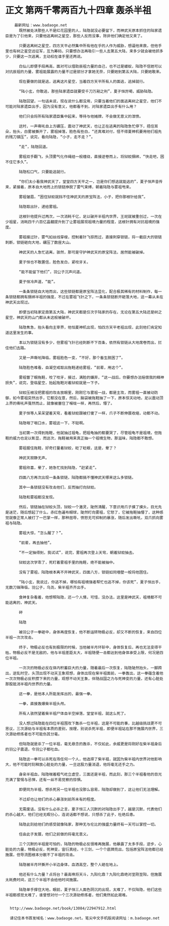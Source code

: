 # 正文 第两千零两百九十四章 轰杀半祖
        最新网址：www.badaoge.net
          既然被处决那些人不是红花园里的人，陆隐就没必要留下，而神武天原本抓住的陆家遗臣是为了引他来，只要他逃离树之星空，那些人反而没事，除非他们确定他又来了。
      
          只要逃离树之星空，四方天平必然集中所有他在乎的人作为威胁，想逼他来救，但他手里也有树之星空远征军，互为筹码，只要想办法再吸引一些人去第五大陆，来多少就会被他抓多少，只要这一次逃离，主动权在谁手里还两说。
      
          白仙儿即便手段再高，面对可以借助辰祖力量的自己，也不过是蝼蚁，陆隐不信她可以对抗辰祖的力量，雾祖能展露的力量不过是部分才拿她无奈，只要她到第五大陆，只要她敢来。
      
          现在要做的就是逃，逃离这片星空，当着四方天平所有人的面逃，逃掉就行。
      
          “陆小玄，你敢逃，那些陆家遗臣就要受千刀万剐之刑”，夏子恒厉喝，威胁陆隐。
      
          陆隐回望，一句话未说，现在说什么都没用，只要当着他们的面逃离树之星空，他们不可能对陆家遗臣出手，因为没有意义，他都看不到，对陆家遗臣出手有什么用？
      
          他们只会将所有陆家遗臣集中起来，等待与他摊牌，不会做无意义的泄愤。
      
          这时，一声嘶吼自上方碾压，震动了神武天，也让正在逃离的陆隐急忙停下，捂住耳朵，抬头，白雾被撕开了，雾祖掉落，脸色有些白，“还真难对付，怪不得夏神机要用他们祖先的残刀镇压”，说完，看向陆隐，“小子，走不走？”。
      
          “走”，陆隐回道。
      
          雾祖双手翻飞，头顶雾气化作绳结一般缠绕，直接逆卷而上，将狱蛟捆绑，“快走吧，困不住它多久”。
      
          陆隐松口气，只要能逃就行。
      
          “你们太小看我神武天了，堂堂四方天平之一，岂是你们想逃就能逃的”，夏子恒声音传来，紧接着，原本自大地而上的锁链挣脱了雾气束缚，朝着陆隐与雾祖甩来。
      
          雾祖皱眉，“困住狱蛟就挡不住神武天的原宝阵法，小子，把你那根针给我”。
      
          陆隐取出针，递给雾祖。
      
          这根针他提升过两次，一次消耗千亿，足以破开半祖内世界，王祀就被重创过，一次在少祖星，消耗四千六百亿晶髓提升到了让雾祖展现祖境力量的程度，这根针拥有对抗祖境的强度。
      
          雾祖接过针，雾气如丝线穿梭，控制着针飞掠而过，直接刺穿锁链，将一截巨大的锁链刺断，锁链砸向大地，碾压了数座大山。
      
          神武天的人急忙逃离，骇然，那可是守护神武天的原宝阵法，居然能被破掉。
      
          夏子恒也不敢置信，脸色发白，紧咬牙关。
      
          “能不能留下他们”，羽公子沉声问道。
      
          夏子恒冷声道，“能”。
      
          一条条锁链自大地而出，这些锁链都是原宝阵法显化，配合极其稀有的材料制作，每一条锁链都拥有捆绑半祖的强度，不过在雾祖飞针之下，一条条锁链断开砸落大地，这一幕从未在神武天出现过。
      
          即便当初陆家定鼎第五大陆，神武天都是仅次于陆家的存在，无论在第五大陆还是树之星空，神武天的山门都从未这般被破坏。
      
          陆隐焦急，抬头看向主宰界，他怕夏神机出现，怕四方天平老祖出现，此刻他们肯定知道这里发生的事。
      
          本以为锁链没有多少，但雾祖飞针已经刺断不下百条，依然有锁链从大地席卷而出，拦住他们去路。
      
          又是一声嘶吼降临，雾祖脸色一变，“不好，那个畜生脱困了”。
      
          陆隐脸色难看，自凝空戒取出拖鞋递给雾祖，“前辈，用这个”。
      
          雾祖瞥了眼拖鞋，咬了咬牙，接过，满脸的嫌弃，“这一战后，你要想办法赔偿我的精神损失”，说完，登临星空，抬起拖鞋对着狱蛟就是一下子。
      
          狱蛟压根没把雾祖的攻击放眼里，刚刚它与雾祖一战，都是主攻，而雾祖一直被动防御，如今雾祖突然出手，它都没在意，然后，脑袋被拖鞋抽了一下，原本惊天动地，足以震动顶上界的嘶吼声戛然而止，就像被塞住了喉咙一样，再然后，懵了。
      
          夏子恒等人呆呆望着天穹，看着狱蛟跟被打傻了一样，爪子不断伸展收缩，动都不动。
      
          陆隐咽了咽口水，雾祖这一下，不轻啊。
      
          当初第一次得到拖鞋，他就抽过祖龟，把祖龟抽的都要哭了，尽管祖龟不是祖境，但拖鞋的威力也足以彰显，而这次，拖鞋被用来真正抽一个祖境生物，那滋味，陆隐都不敢想。
      
          雾祖握住拖鞋，好奇打量着狱蛟，眨了眨眼，这是，晕了？
      
          神武天寂静无声。
      
          雾祖欣喜，晕了，她急忙找到陆隐，“赶紧走”。
      
          四面八方再次出现一条条锁链，陆隐都搞不懂神武天哪来这么多锁链。
      
          其中一条锁链没有攻击他们，反而抽打向狱蛟。
      
          陆隐和雾祖都没发现。
      
          然后，锁链抽在狱蛟头顶，狱蛟一个激灵，陡然清醒，下意识用爪子摸了摸头，目光先是迷茫，随后想起了什么，赤红色遍布眼球，陡然盯向雾祖，它怒了，它被拖鞋抽懵了，这种感觉就像正常人被打了一巴掌一样，那种屈辱，愤怒无可抑制的暴涨，随后发出嘶吼，双爪抓向雾祖与陆隐。
      
          雾祖大惊，“怎么醒了？”。
      
          “前辈，再去抽他”。
      
          “不一定抽得到，我试试”，说完，雾祖再次登上天穹，朝着狱蛟抽去。
      
          狱蛟这次学乖了，死盯着雾祖手里的拖鞋，绝不能被抽中。
      
          没有了雾祖，陆隐根本离不开神武天，四面八方，锁链如同墙壁一般将他困住。
      
          “陆小玄，我说过，你逃不掉，哪怕有祖境强者帮忙也逃不掉，你该死”，夏子恒出手，无数刀锋降临，羽公子，乌尧，柴半祖齐齐出手。
      
          食神复杂看着，他想帮陆隐，还一个人情，可惜，没办法，这里是神武天，祖境都不可能逃离的，神武天。
      
          砰
      
          陆隐
      
          被羽公子一拳砸中，身体再度恢复，他不断运转物极必反，却又不断的恢复，来自四位半祖一次次攻击。
      
          终于，物极必反也有到极限的时候，当他被半月环斩中，身体恢复后，再也无法变得干枯，物极必反不是无敌的，他与半祖差距太大，半祖随便一击都达到他身体承受上限，何况是四位半祖。
      
          一次次的物极必反在体内积蓄巨大的力量，随着最后一次恢复，陆隐陡然抬头，一脚跨出，逆乱时空，头顶出现不动天王象观想，身体出现在柴半祖面前，一拳轰出，这一拳蕴含着他一次次物极必反积攒下来的力量，观想不动天王象，伴随战国之力与死神变的力量，还有心脏处那股抵消半祖内世界的力量。
      
          这一拳，是他本人所能发挥出的，最强一拳。
      
          一拳，直接轰爆柴半祖头颅。
      
          所有人骇然望着柴半祖尸体自半空掉落，堂堂半祖，就这么死了。
      
          没人想过陆隐能在四位半祖围攻下轰杀一位半祖，这是不可能的事，比越级挑战更不可思议，三次源劫与半祖有本质的差别，按理，别说杀死半祖，即便半祖站在那不施展内世界，三次源劫修炼者也不可能伤其分毫。
      
          但陆隐就是杀了一位半祖，毫无悬念的轰杀，不仅如此，余威更是将刚好在柴半祖身后的羽公子震退，令羽公子都吐血。
      
          陆隐这一拳可以杀死在场任何一个人，他选择了柴半祖，就因为柴半祖内世界对他影响大，他不可能时刻释放心脏处的力量，一旦这股力量消退，他将毫无还手之力。
      
          身染半祖血，陆隐喘着粗气屹立虚空，三面还是半祖，而此刻，那三个半祖看他的目光充满了警惕与忌惮，还有一丝不易觉察的惊惧。
      
          即便同为半祖，想杀死另一位半祖也没那么容易，陆隐却做到了，这让他们无法理解。
      
          不过却也让他们的杀心暴涨到前所未有的程度。
      
          无需废话，没有什么必杀之言，夏子恒三人沉默的对陆隐出手了，越是沉默，代表他们的杀心越大，他们已经无暇分心，连说话都不想说，只想杀了此子，杜绝后患。
      
          陆隐此刻给他们的感受就像陆家，那种无与伦比的强盛力量终有一天可以掌控一切。
      
          任由此子发展，他们之前做的将毫无意义。
      
          三个沉默的半祖是可怕的，陆隐的物极必反很难再施展，他暴露了太多手段，逆步，心脏处的力量，物极必反，死神变，宙衍真经，十三剑，一个个底牌亮出，包括原宝阵法他都已经施展，但导流图根本分散不了半祖的攻击。
      
          陆隐被半月环撕开小半边身体，血洒高空，整个人砸在地上。
      
          他还有什么力量？点将台？最高唤将天斗，九阳化鼎？九阳化鼎绝对至刚至阳，但施展太耗费时间，这三个半祖不会给他时间施展。
      
          陆隐单手撑住大地，眼前，夏子恒三人面色阴沉的出现，太难了，不仅陆隐，他们这些半祖都感觉太难了，谁曾想对付一个三次源劫修炼者，他们竟然如此艰难。
      
      
      http://www.badaoge.net/book/13084/22947912.html
      
      请记住本书首发域名：www.badaoge.net。笔尖中文手机版阅读网址：m.badaoge.net